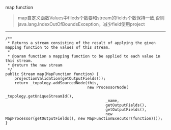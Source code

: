 map function

> map自定义函数Values中fileds个数要和stream的fields个数保持一致,否则java.lang.IndexOutOfBoundsException。减少field使用project

***

    /**
     * Returns a stream consisting of the result of applying the given mapping function to the values of this stream.
     *
     * @param function a mapping function to be applied to each value in this stream.
     * @return the new stream
     */
    public Stream map(MapFunction function) {
        projectionValidation(getOutputFields());
        return _topology.addSourcedNode(this,
                                        new ProcessorNode(
                                                _topology.getUniqueStreamId(),
                                                _name,
                                                getOutputFields(),
                                                getOutputFields(),
                                                new MapProcessor(getOutputFields(), new MapFunctionExecutor(function))));
    }